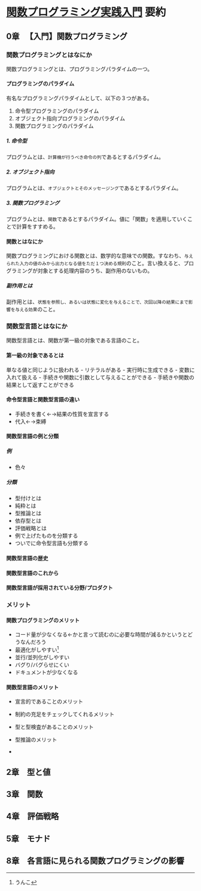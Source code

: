 # [関数プログラミング実践入門](https://amzn.to/3hbGMXo) 要約

## 0章 　【入門】関数プログラミング

### 関数プログラミングとはなにか

関数プログラミングとは、プログラミングパラダイムの一つ。

#### プログラミングのパラダイム

有名なプログラミングパラダイムとして、以下の３つがある。

1. 命令型プログラミングのパラダイム
2. オブジェクト指向プログラミングのパラダイム
3. 関数プログラミングのパラダイム

##### 1. 命令型

プログラムとは、`計算機が行うべき命令の列`であるとするパラダイム。

##### 2. オブジェクト指向

プログラムとは、`オブジェクトとそのメッセージング`であるとするパラダイム。

##### 3. 関数プログラミング

プログラムとは、`関数`であるとするパラダイム。値に「関数」を適用していくことで計算をすすめる。

#### 関数とはなにか

関数プログラミングにおける関数とは、数学的な意味での関数。すなわち、`与えられた入力の値のみから出力となる値をただ１つ決める規則`のこと。言い換えると、プログラミングが対象とする処理内容のうち、副作用のないもの。

##### 副作用とは

副作用とは、`状態を参照し、あるいは状態に変化を与えることで、次回以降の結果にまで影響を与える効果`のこと。

### 関数型言語とはなにか

関数型言語とは、関数が第一級の対象である言語のこと。

#### 第一級の対象であるとは

単なる値と同じように扱われる
    - リテラルがある
    - 実行時に生成できる
    - 変数に入れて扱える
    - 手続きや関数に引数として与えることができる
    - 手続きや関数の結果として返すことができる

#### 命令型言語と関数型言語の違い

- 手続きを書く←→結果の性質を宣言する
- 代入←→束縛
  
#### 関数型言語の例と分類

##### 例

- 色々

##### 分類

- 型付けとは
- 純粋とは
- 型推論とは
- 依存型とは
- 評価戦略とは
- 例で上げたものを分類する
- ついでに命令型言語も分類する

#### 関数型言語の歴史

#### 関数型言語のこれから

#### 関数型言語が採用されている分野/プロダクト

### メリット

#### 関数プログラミングのメリット

- コード量が少なくなる←かと言って読むのに必要な時間が減るかというとどうなんだろう
- 最適化がしやすい[^1]
- 並行/並列化がしやすい
- バグり/バグらせにくい
- ドキュメントが少なくなる

#### 関数型言語のメリット

- 宣言的であることのメリット
- 制約の充足をチェックしてくれるメリット
- 型と型検査があることのメリット
- 型推論のメリット

-

[^1]: うんこ

## 2章　型と値

## 3章　関数

## 4章　評価戦略

## 5章　モナド

## 8章　各言語に見られる関数プログラミングの影響
